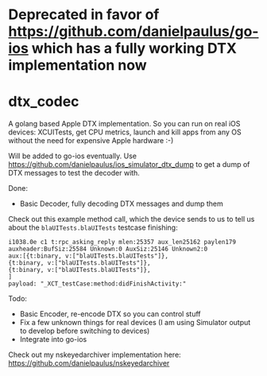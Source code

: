 # Deprecated in favor of https://github.com/danielpaulus/go-ios which has a fully working DTX implementation now


# dtx_codec
A golang based Apple DTX implementation. So you can run on real iOS devices: XCUITests, get CPU metrics, launch and kill apps from any OS without the need for expensive Apple hardware :-)

Will be added to go-ios eventually.
Use https://github.com/danielpaulus/ios_simulator_dtx_dump to get a dump of DTX messages to test the decoder with.

Done:
- Basic Decoder, fully decoding DTX messages and dump them

Check out this example method call, which the device sends to us to tell us about the `blaUITests.blaUITests` testcase finishing:
```
i1038.0e c1 t:rpc_asking_reply mlen:25357 aux_len25162 paylen179
auxheader:BufSiz:25584 Unknown:0 AuxSiz:25146 Unknown2:0
aux:[{t:binary, v:["blaUITests.blaUITests"]},
{t:binary, v:["blaUITests.blaUITests"]},
{t:binary, v:["blaUITests.blaUITests"]},
]
payload: "_XCT_testCase:method:didFinishActivity:" 
```
 
 Todo:
- Basic Encoder, re-encode DTX so you can control stuff
- Fix a few unknown things for real devices (I am using Simulator output to develop before switching to devices)
- Integrate into go-ios

Check out my nskeyedarchiver implementation here: https://github.com/danielpaulus/nskeyedarchiver

